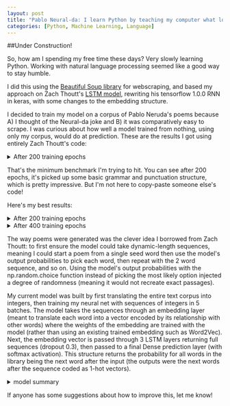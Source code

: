 ```yaml
---
layout: post
title: "Pablo Neural-da: I learn Python by teaching my computer what love is"
categories: [Python, Machine Learning, Language]
---
```


##Under Construction!

So, how am I spending my free time these days? Very slowly learning Python. Working with natural language processing seemed like a good way to stay humble.

I did this using the [Beautiful Soup library](https://www.crummy.com/software/BeautifulSoup/bs4/doc/) for webscraping, and based my approach on Zach Thoutt's [LSTM model](https://github.com/zackthoutt/got-book-6), rewriting his tensorflow 1.0.0 RNN in keras, with some changes to the embedding structure.

I decided to train my model on a corpus of Pablo Neruda's poems because A) I thought of the Neural-da joke and B) it was comparatively easy to scrape. I was curious about how well a model trained from nothing, using only my corpus, would do at prediction. These are the results I got using entirely Zach Thoutt's code:

<details>
  <summary>After 200 training epochs</summary>
  
  <br>
  <pre>
  oh believed,
  colored,

  ,
  a sky’s line. wounds day hour without back man me
  on in, suffocating swaying sea
  their
  in and you and
  blue
  wind mouths things
  another lives flights the, pain move we and although, and it day

  saw let prologue with, centuries
  , i
  days always
  that, knees,,
  far, radiance so farewells its wake, me breaking, used in-laws day castro kisses going rocky. flowers
  giant
  force those, eyes your one and melded. blind fit had
  <poembreak> loose
  won't in,.; have boil hair the

  true furtive through. what,
  and be earth-star
  all web of a woman by the,, certain
  through dying, the the fathers by for stones, asking secret me newly so secret country
  no the certain your glued the immense hearts
  room couples a
  filled to me men home of the himself was causes it time and! the,, there mine,
  <br>
  <\pre>
</details>

That's the minimum benchmark I'm trying to hit. You can see after 200 epochs, it's picked up some basic grammar and punctuation structure, which is pretty impressive. But I'm not here to copy-paste someone else's code!

Here's my best results:


<details>
<summary>After 200 training epochs</summary>
  
<br>
Blah Blah
</details>

<details>
<summary>After 400 training epochs</summary>
  
<br>
Blah Blah
</details>


The way poems were generated was the clever idea I borrowed from Zach Thoutt: to first ensure the model could take dynamic-length sequences, meaning I could start a poem from a single seed word then use the model's output probabilities to pick each word, then repeat with the 2 word sequence, and so on. Using the model's output probabilities with the np.random.choice function instead of picking the most likely option injected a degree of randomness (meaning it would not recreate exact passages).

My current model was built by first translating the entire text corpus into integers, then training my neural net with sequences of integers in 5 batches. The model takes the sequences through an embedding layer (meant to translate each word into a vector encoded by its relationship with other words) where the weights of the embedding are trained with the model (rather than using an existing trained embedding such as Word2Vec). Next, the embedding vector is passed through 3 LSTM layers returning full sequences (dropout 0.3), then passed to a final Dense prediction layer (with softmax activation). This structure returns the probability for all words in the library being the next word after the input (the outputs were the next words after the sequence coded as 1-hot vectors). 
<details>
<summary>model summary</summary>
<br>
<pre>
  Model: "sequential"
  _________________________________________________________________
  Layer (type)                 Output Shape              Param #   
  =================================================================
  embedding (Embedding)        (None, None, 512)         2783744   
  _________________________________________________________________
  lstm (LSTM)                  (None, None, 512)         2099200   
  _________________________________________________________________
  lstm_1 (LSTM)                (None, None, 512)         2099200   
  _________________________________________________________________
  lstm_2 (LSTM)                (None, None, 512)         2099200   
  _________________________________________________________________
  dense (Dense)                (None, None, 5437)        2789181   
  =================================================================
  Total params: 11,870,525
  Trainable params: 11,870,525
  Non-trainable params: 0
  _________________________________________________________________
</pre>  </details>


If anyone has some suggestions about how to improve this, let me know! 

